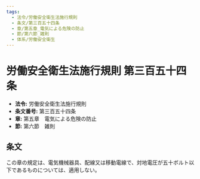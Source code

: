```yaml
---
tags:
  - 法令/労働安全衛生法施行規則
  - 条文/第三百五十四条
  - 章/第五章_電気による危険の防止
  - 節/第六節_雑則
  - 体系/労働安全衛生
---
```

# 労働安全衛生法施行規則 第三百五十四条

- **法令:** 労働安全衛生法施行規則
- **条文番号:** 第三百五十四条
- **章:** 第五章　電気による危険の防止
- **節:** 第六節　雑則

## 条文
この章の規定は、電気機械器具、配線又は移動電線で、対地電圧が五十ボルト以下であるものについては、適用しない。

